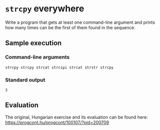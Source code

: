 # `strcpy` everywhere

Write a program that gets at least one command-line argument and prints how many times can be the first of them found in the sequence.

## Sample execution

### Command-line arguments

```
strcpy strcpy strcat strcipi strcat strstr strcpy
```

### Standard output

```
3
```

## Evaluation

The original, Hungarian exercise and its evaluation can be found here: https://progcont.hu/progcont/100107/?pid=200709